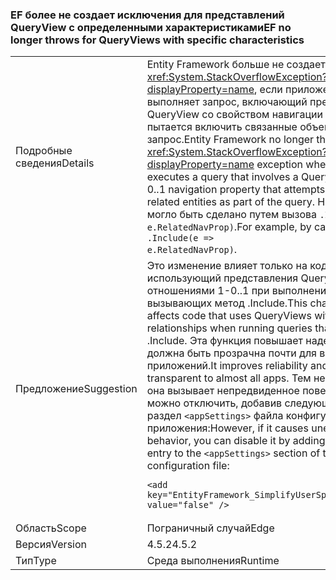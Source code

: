 ### <a name="ef-no-longer-throws-for-queryviews-with-specific-characteristics"></a><span data-ttu-id="b5611-101">EF более не создает исключения для представлений QueryView с определенными характеристиками</span><span class="sxs-lookup"><span data-stu-id="b5611-101">EF no longer throws for QueryViews with specific characteristics</span></span>

|   |   |
|---|---|
|<span data-ttu-id="b5611-102">Подробные сведения</span><span class="sxs-lookup"><span data-stu-id="b5611-102">Details</span></span>|<span data-ttu-id="b5611-103">Entity Framework больше не создает исключение <xref:System.StackOverflowException?displayProperty=name>, если приложение выполняет запрос, включающий представление QueryView со свойством навигации 0..1, которое пытается включить связанные объекты в запрос.</span><span class="sxs-lookup"><span data-stu-id="b5611-103">Entity Framework no longer throws a <xref:System.StackOverflowException?displayProperty=name> exception when an app executes a query that involves a QueryView with a 0..1 navigation property that attempts to include the related entities as part of the query.</span></span> <span data-ttu-id="b5611-104">Например, это могло быть сделано путем вызова <code>.Include(e =&gt; e.RelatedNavProp)</code>.</span><span class="sxs-lookup"><span data-stu-id="b5611-104">For example, by calling <code>.Include(e =&gt; e.RelatedNavProp)</code>.</span></span>|
|<span data-ttu-id="b5611-105">Предложение</span><span class="sxs-lookup"><span data-stu-id="b5611-105">Suggestion</span></span>|<span data-ttu-id="b5611-106">Это изменение влияет только на код, использующий представления QueryView с отношениями 1-0..1 при выполнении запросов, вызывающих метод .Include.</span><span class="sxs-lookup"><span data-stu-id="b5611-106">This change only affects code that uses QueryViews with 1-0..1 relationships when running queries that call .Include.</span></span> <span data-ttu-id="b5611-107">Эта функция повышает надежность и должна быть прозрачна почти для всех приложений.</span><span class="sxs-lookup"><span data-stu-id="b5611-107">It improves reliability and should be transparent to almost all apps.</span></span> <span data-ttu-id="b5611-108">Тем не менее, если она вызывает непредвиденное поведение, ее можно отключить, добавив следующую запись в раздел <code>&lt;appSettings&gt;</code> файла конфигурации приложения:</span><span class="sxs-lookup"><span data-stu-id="b5611-108">However, if it causes unexpected behavior, you can disable it by adding the following entry to the <code>&lt;appSettings&gt;</code> section of the app's configuration file:</span></span><pre><code class="lang-xml">&lt;add key=&quot;EntityFramework_SimplifyUserSpecifiedViews&quot; value=&quot;false&quot; /&gt;&#13;&#10;</code></pre>|
|<span data-ttu-id="b5611-109">Область</span><span class="sxs-lookup"><span data-stu-id="b5611-109">Scope</span></span>|<span data-ttu-id="b5611-110">Пограничный случай</span><span class="sxs-lookup"><span data-stu-id="b5611-110">Edge</span></span>|
|<span data-ttu-id="b5611-111">Версия</span><span class="sxs-lookup"><span data-stu-id="b5611-111">Version</span></span>|<span data-ttu-id="b5611-112">4.5.2</span><span class="sxs-lookup"><span data-stu-id="b5611-112">4.5.2</span></span>|
|<span data-ttu-id="b5611-113">Тип</span><span class="sxs-lookup"><span data-stu-id="b5611-113">Type</span></span>|<span data-ttu-id="b5611-114">Среда выполнения</span><span class="sxs-lookup"><span data-stu-id="b5611-114">Runtime</span></span>|

